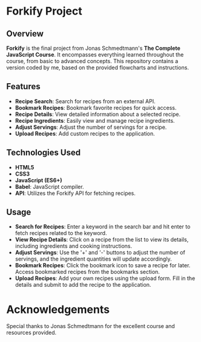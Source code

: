# Forkify Project

## Overview

**Forkify** is the final project from Jonas Schmedtmann's **The Complete JavaScript Course**. It encompasses everything learned throughout the course, from basic to advanced concepts. This repository contains a version coded by me, based on the provided flowcharts and instructions.

## Features

- **Recipe Search**: Search for recipes from an external API.
- **Bookmark Recipes**: Bookmark favorite recipes for quick access.
- **Recipe Details**: View detailed information about a selected recipe.
- **Recipe Ingredients**: Easily view and manage recipe ingredients.
- **Adjust Servings**: Adjust the number of servings for a recipe.
- **Upload Recipes**: Add custom recipes to the application.

## Technologies Used

- **HTML5**
- **CSS3**
- **JavaScript (ES6+)**
- **Babel**: JavaScript compiler.
- **API**: Utilizes the Forkify API for fetching recipes.

  
## Usage

- **Search for Recipes**: Enter a keyword in the search bar and hit enter to fetch recipes related to the keyword.
- **View Recipe Details**: Click on a recipe from the list to view its details, including ingredients and cooking instructions.
- **Adjust Servings**: Use the '+' and '-' buttons to adjust the number of servings, and the ingredient quantities will update accordingly.
- **Bookmark Recipes**: Click the bookmark icon to save a recipe for later. Access bookmarked recipes from the bookmarks section.
- **Upload Recipes**: Add your own recipes using the upload form. Fill in the details and submit to add the recipe to the application.

# Acknowledgements

Special thanks to Jonas Schmedtmann for the excellent course and resources provided.
